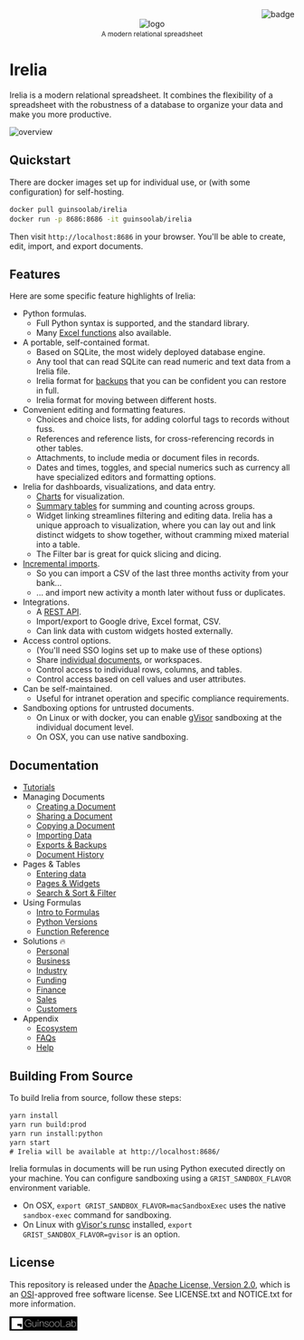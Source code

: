 <div align="right">
    <img src="https://raw.githubusercontent.com/IreliaTable/irelia/main/static/img/guinsoolab-badge.png" width="60" alt="badge">
</div>
<div align="center">
    <img src="https://raw.githubusercontent.com/IreliaTable/irelia/main/static/img/irelia.svg" width="100" alt="logo" />
    <br />
    <small>A modern relational spreadsheet</small>
</div>

# Irelia

Irelia is a modern relational spreadsheet. It combines the flexibility of a spreadsheet with the robustness of a
database to organize your data and make you more productive.

![overview](https://raw.githubusercontent.com/IreliaTable/irelia/main/static/img/irelia-overview.png)

## Quickstart

There are docker images set up for individual use, or (with some configuration) for self-hosting.

```bash
docker pull guinsoolab/irelia
docker run -p 8686:8686 -it guinsoolab/irelia
```

Then visit `http://localhost:8686` in your browser. You'll be able to create, edit, import, and export documents.

## Features

Here are some specific feature highlights of Irelia:

* Python formulas.
    - Full Python syntax is supported, and the standard library.
    - Many [Excel functions](https://ciusji.gitbook.io/irelia/using-formulas/function-reference) also available.
* A portable, self-contained format.
    - Based on SQLite, the most widely deployed database engine.
    - Any tool that can read SQLite can read numeric and text data from a Irelia file.
    - Irelia format for [backups](https://ciusji.gitbook.io/irelia/managing-documents/exports-and-backups#backuping-up-an-entire-document) that you can be confident you can restore in full.
    - Irelia format for moving between different hosts.
* Convenient editing and formatting features.
    - Choices and choice lists, for adding colorful tags to records without fuss.
    - References and reference lists, for cross-referencing records in other tables.
    - Attachments, to include media or document files in records.
    - Dates and times, toggles, and special numerics such as currency all have specialized editors and formatting options.
* Irelia for dashboards, visualizations, and data entry.
    - [Charts](https://ciusji.gitbook.io/irelia/how-to-tutorials/analyze-and-visualize) for visualization.
    - [Summary tables](https://ciusji.gitbook.io/irelia/how-to-tutorials/analyze-and-visualize) for summing and counting across groups.
    - Widget linking streamlines filtering and editing data.
      Irelia has a unique approach to visualization, where you can lay out and link distinct widgets to show together,
      without cramming mixed material into a table.
    - The Filter bar is great for quick slicing and dicing.
* [Incremental imports](https://ciusji.gitbook.io/irelia/managing-documents/importing-data#import-to-an-existing-table).
    - So you can import a CSV of the last three months activity from your bank...
    - ... and import new activity a month later without fuss or duplicates.
* Integrations.
    - A [REST API](https://ciusji.gitbook.io/irelia/appendix/faq).
    - Import/export to Google drive, Excel format, CSV.
    - Can link data with custom widgets hosted externally.
* Access control options.
    - (You'll need SSO logins set up to make use of these options)
    - Share [individual documents](https://ciusji.gitbook.io/irelia/managing-documents/sharing-a-document), or workspaces.
    - Control access to individual rows, columns, and tables.
    - Control access based on cell values and user attributes.
* Can be self-maintained.
    - Useful for intranet operation and specific compliance requirements.
* Sandboxing options for untrusted documents.
    - On Linux or with docker, you can enable
      [gVisor](https://github.com/google/gvisor) sandboxing at the individual
      document level.
    - On OSX, you can use native sandboxing.

## Documentation

- [Tutorials](https://ciusji.gitbook.io/irelia/how-to-tutorials/analyze-and-visualize)
- Managing Documents
    - [Creating a Document](https://ciusji.gitbook.io/irelia/managing-documents/create-a-document)
    - [Sharing a Document](https://ciusji.gitbook.io/irelia/managing-documents/sharing-a-document)
    - [Copying a Document](https://ciusji.gitbook.io/irelia/managing-documents/copying-a-document)
    - [Importing Data](https://ciusji.gitbook.io/irelia/managing-documents/importing-data)
    - [Exports & Backups](https://ciusji.gitbook.io/irelia/managing-documents/exports-and-backups)
    - [Document History](https://ciusji.gitbook.io/irelia/managing-documents/document-history)
- Pages & Tables
    - [Entering data](https://ciusji.gitbook.io/irelia/pages-and-tables/entering-data)
    - [Pages & Widgets](https://ciusji.gitbook.io/irelia/pages-and-tables/pages-and-widgets)
    - [Search & Sort & Filter](https://ciusji.gitbook.io/irelia/pages-and-tables/search-sort-and-filter)
- Using Formulas
    - [Intro to Formulas](https://ciusji.gitbook.io/irelia/using-formulas/intro-to-formulas)
    - [Python Versions](https://ciusji.gitbook.io/irelia/using-formulas/python-versions)
    - [Function Reference](https://ciusji.gitbook.io/irelia/using-formulas/function-reference)
- Solutions 🔥
    - [Personal](https://ciusji.gitbook.io/irelia/solutions/personal)
    - [Business](https://ciusji.gitbook.io/irelia/solutions/business)
    - [Industry](https://ciusji.gitbook.io/irelia/solutions/industry)
    - [Funding](https://ciusji.gitbook.io/irelia/solutions/funding)
    - [Finance](https://ciusji.gitbook.io/irelia/solutions/finance)
    - [Sales](https://ciusji.gitbook.io/irelia/solutions/sales)
    - [Customers](https://ciusji.gitbook.io/irelia/solutions/customers)
- Appendix
    - [Ecosystem](https://ciusji.gitbook.io/irelia/ecosystem/ecosystem)
    - [FAQs](https://ciusji.gitbook.io/irelia/appendix/faq)
    - [Help](https://ciusji.gitbook.io/irelia/appendix/help)

## Building From Source

To build Irelia from source, follow these steps:

```shell
yarn install
yarn run build:prod
yarn run install:python
yarn start
# Irelia will be available at http://localhost:8686/
```
Irelia formulas in documents will be run using Python executed directly on your machine.
You can configure sandboxing using a `GRIST_SANDBOX_FLAVOR` environment variable.

* On OSX, `export GRIST_SANDBOX_FLAVOR=macSandboxExec`
  uses the native `sandbox-exec` command for sandboxing.
* On Linux with [gVisor's runsc](https://github.com/google/gvisor)
  installed, `export GRIST_SANDBOX_FLAVOR=gvisor` is an option.


## License

This repository is released under the [Apache License, Version
2.0](http://www.apache.org/licenses/LICENSE-2.0), which is an
[OSI](https://opensource.org/)-approved free software license.
See LICENSE.txt and NOTICE.txt for more information.

<img src="https://raw.githubusercontent.com/GuinsooLab/glab/main/src/images/guinsoolab-group.svg" width="120" alt="license" />
